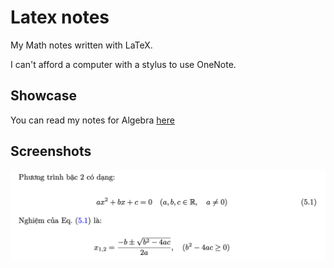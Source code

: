 # Latex notes

My Math notes written with LaTeX.

I can't afford a computer with a stylus to use OneNote.

## Showcase

You can read my notes for Algebra [here](https://drive.google.com/file/d/1JEej44ZqaYazJm5MbW8nEOjz7cVb0fWq/view?usp=sharing)

## Screenshots

![Quardratic Equation](/screenshots/01.png "Quadratic Equation")